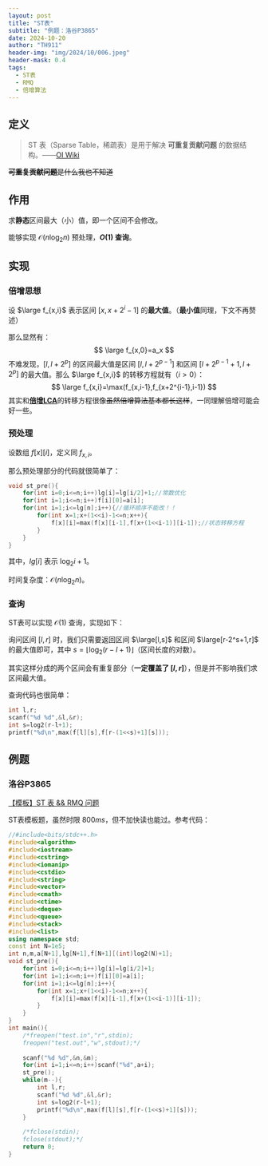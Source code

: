 ```yaml
---
layout: post
title: "ST表"
subtitle: "例题：洛谷P3865"
date: 2024-10-20
author: "TH911"
header-img: "img/2024/10/006.jpeg"
header-mask: 0.4
tags:
  - ST表
  - RMQ
  - 倍增算法
---
```


## 定义

> ST 表（Sparse Table，稀疏表）是用于解决 **可重复贡献问题** 的数据结构。——[OI Wiki](https://oi-wiki.org/ds/sparse-table/#%E5%AE%9A%E4%B9%89)

~~**可重复贡献问题**是什么我也不知道~~

## 作用

求**静态**区间最大（小）值，即一个区间不会修改。

能够实现 $\mathcal O(n\log_2 n)$ 预处理，**$O(1)$ 查询**。

## 实现

### 倍增思想

设 $\large f_{x,i}$ 表示区间 $[x,x+2^i-1]$ 的**最大值**。（**最小值**同理，下文不再赘述）

那么显然有：
$$
\large f_{x,0}=a_x
$$
不难发现，$[l,l+2^p]$ 的区间最大值是区间 $[l,l+2^{p-1}]$ 和区间 $[l+2^{p-1}+1,l+2^p]$ 的最大值。那么 $\large f_{x,i}$ 的转移方程就有（$i>0$）：
$$
\large f_{x,i}=\max(f_{x,i-1},f_{x+2^{i-1},i-1})
$$
其实和[**倍增LCA**](/2024/10/20/2/#%E5%80%8D%E5%A2%9Elca)的转移方程很像~~虽然倍增算法基本都长这样~~，一同理解倍增可能会好一些。

### 预处理

设数组 $f[x][i]$，定义同 $f_{x,i}$。

那么预处理部分的代码就很简单了：

```cpp
void st_pre(){
	for(int i=0;i<=n;i++)lg[i]=lg[i/2]+1;//常数优化
	for(int i=1;i<=n;i++)f[i][0]=a[i];
	for(int i=1;i<=lg[n];i++){//循环顺序不能改！！
		for(int x=1;x+(1<<i)-1<=n;x++){
			f[x][i]=max(f[x][i-1],f[x+(1<<i-1)][i-1]);//状态转移方程
		}
	}
}
```

其中，$lg[i]$ 表示 $\log_2i+1$。

时间复杂度：$\mathcal O(n\log_2 n)$。

### 查询

ST表可以实现 $\mathcal O(1)$ 查询，实现如下：

询问区间 $[l,r]$ 时，我们只需要返回区间 $\large[l,s]$ 和区间 $\large[r-2^s+1,r]$ 的最大值即可，其中 $s=\lfloor \log_2(r-l+1)\rfloor$（区间长度的对数）。

其实这样分成的两个区间会有重复部分（**一定覆盖了 $[l,r]$**），但是并不影响我们求区间最大值。

查询代码也很简单：

```cpp
int l,r;
scanf("%d %d",&l,&r);
int s=log2(r-l+1);
printf("%d\n",max(f[l][s],f[r-(1<<s)+1][s]));
```

## 例题

### 洛谷P3865

[【模板】ST 表 && RMQ 问题](https://www.luogu.com.cn/problem/P3865)

ST表模板题，虽然时限 $800ms$，但不加快读也能过。参考代码：

```cpp
//#include<bits/stdc++.h>
#include<algorithm> 
#include<iostream>
#include<cstring>
#include<iomanip>
#include<cstdio>
#include<string>
#include<vector>
#include<cmath>
#include<ctime>
#include<deque>
#include<queue>
#include<stack>
#include<list>
using namespace std;
const int N=1e5;
int n,m,a[N+1],lg[N+1],f[N+1][(int)log2(N)+1]; 
void st_pre(){
	for(int i=0;i<=n;i++)lg[i]=lg[i/2]+1;
	for(int i=1;i<=n;i++)f[i][0]=a[i];
	for(int i=1;i<=lg[n];i++){
		for(int x=1;x+(1<<i)-1<=n;x++){
			f[x][i]=max(f[x][i-1],f[x+(1<<i-1)][i-1]);
		}
	}
}
int main(){
	/*freopen("test.in","r",stdin);
	freopen("test.out","w",stdout);*/
	
	scanf("%d %d",&n,&m);
	for(int i=1;i<=n;i++)scanf("%d",a+i);
	st_pre();
	while(m--){
		int l,r;
		scanf("%d %d",&l,&r);
		int s=log2(r-l+1);
		printf("%d\n",max(f[l][s],f[r-(1<<s)+1][s]));
	}
	
	/*fclose(stdin);
	fclose(stdout);*/
	return 0;
}
```

